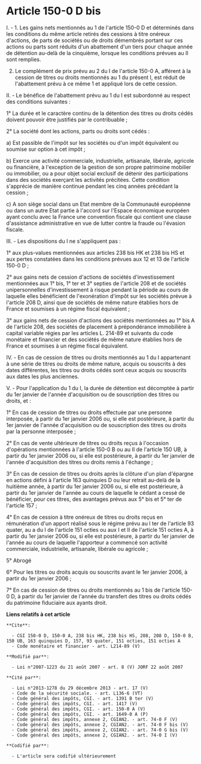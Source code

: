 # Article 150-0 D bis

I. - 1. Les gains nets mentionnés au 1 de l'article 150-0 D et déterminés dans les conditions du même article retirés des
cessions à titre onéreux d'actions, de parts de sociétés ou de droits démembrés portant sur ces actions ou parts sont réduits
d'un abattement d'un tiers pour chaque année de détention au-delà de la cinquième, lorsque les conditions prévues au II sont
remplies.

2. Le complément de prix prévu au 2 du I de l'article 150-0 A, afférent à la cession de titres ou droits mentionnés au 1 du
présent I, est réduit de l'abattement prévu à ce même 1 et appliqué lors de cette cession.

II. - Le bénéfice de l'abattement prévu au 1 du I est subordonné au respect des conditions suivantes :

1° La durée et le caractère continu de la détention des titres ou droits cédés doivent pouvoir être justifiés par le
contribuable ;

2° La société dont les actions, parts ou droits sont cédés :

a) Est passible de l'impôt sur les sociétés ou d'un impôt équivalent ou soumise sur option à cet impôt ;

b) Exerce une activité commerciale, industrielle, artisanale, libérale, agricole ou financière, à l'exception de la gestion
de son propre patrimoine mobilier ou immobilier, ou a pour objet social exclusif de détenir des participations dans des
sociétés exerçant les activités précitées. Cette condition s'apprécie de manière continue pendant les cinq années précédant
la cession ;

c) A son siège social dans un Etat membre de la Communauté européenne ou dans un autre Etat partie à l'accord sur l'Espace
économique européen ayant conclu avec la France une convention fiscale qui contient une clause d'assistance administrative en
vue de lutter contre la fraude ou l'évasion fiscale.

III. - Les dispositions du I ne s'appliquent pas :

1° aux plus-values mentionnées aux articles 238 bis HK et 238 bis HS et aux pertes constatées dans les conditions prévues aux
12 et 13 de l'article 150-0 D ;

2° aux gains nets de cession d'actions de sociétés d'investissement mentionnées aux 1° bis, 1° ter et 3° septies de l'article
208 et de sociétés unipersonnelles d'investissement à risque pendant la période au cours de laquelle elles bénéficient de
l'exonération d'impôt sur les sociétés prévue à l'article 208 D, ainsi que de sociétés de même nature établies hors de France
et soumises à un régime fiscal équivalent ;

3° aux gains nets de cession d'actions des sociétés mentionnées au 1° bis A de l'article 208, des sociétés de placement à
prépondérance immobilière à capital variable régies par les articles L. 214-89 et suivants du code monétaire et financier et
des sociétés de même nature établies hors de France et soumises à un régime fiscal équivalent.

IV. - En cas de cession de titres ou droits mentionnés au 1 du I appartenant à une série de titres ou droits de même nature,
acquis ou souscrits à des dates différentes, les titres ou droits cédés sont ceux acquis ou souscrits aux dates les plus
anciennes.

V. - Pour l'application du 1 du I, la durée de détention est décomptée à partir du 1er janvier de l'année d'acquisition ou de
souscription des titres ou droits, et :

1° En cas de cession de titres ou droits effectuée par une personne interposée, à partir du 1er janvier 2006 ou, si elle est
postérieure, à partir du 1er janvier de l'année d'acquisition ou de souscription des titres ou droits par la personne
interposée ;

2° En cas de vente ultérieure de titres ou droits reçus à l'occasion d'opérations mentionnées à l'article 150-0 B ou au II de
l'article 150 UB, à partir du 1er janvier 2006 ou, si elle est postérieure, à partir du 1er janvier de l'année d'acquisition
des titres ou droits remis à l'échange ;

3° En cas de cession de titres ou droits après la clôture d'un plan d'épargne en actions défini à l'article 163 quinquies D
ou leur retrait au-delà de la huitième année, à partir du 1er janvier 2006 ou, si elle est postérieure, à partir du 1er
janvier de l'année au cours de laquelle le cédant a cessé de bénéficier, pour ces titres, des avantages prévus aux 5° bis et
5° ter de l'article 157 ;

4° En cas de cession à titre onéreux de titres ou droits reçus en rémunération d'un apport réalisé sous le régime prévu au I
ter de l'article 93 quater, au a du I de l'article 151 octies ou aux I et II de l'article 151 octies A, à partir du 1er
janvier 2006 ou, si elle est postérieure, à partir du 1er janvier de l'année au cours de laquelle l'apporteur a commencé son
activité commerciale, industrielle, artisanale, libérale ou agricole ;

5° Abrogé

6° Pour les titres ou droits acquis ou souscrits avant le 1er janvier 2006, à partir du 1er janvier 2006 ;

7° En cas de cession de titres ou droits mentionnés au 1 bis de l'article 150-0 D, à partir du 1er janvier de l'année du
transfert des titres ou droits cédés du patrimoine fiduciaire aux ayants droit.

**Liens relatifs à cet article**

	**Cite**:

	  - CGI 150-0 D, 150-0 A, 238 bis HK, 238 bis HS, 208, 208 D, 150-0 B, 150 UB, 163 quinquies D, 157, 93 quater, 151 octies, 151 octies A
	  - Code monétaire et financier - art. L214-89 (V)

	**Modifié par**:

	  - Loi n°2007-1223 du 21 août 2007 - art. 8 (V) JORF 22 août 2007

	**Cité par**:

	  - Loi n°2013-1278 du 29 décembre 2013 - art. 17 (V)
	  - Code de la sécurité sociale. - art. L136-6 (VT)
	  - Code général des impôts, CGI. - art. 1391 B ter (V)
	  - Code général des impôts, CGI. - art. 1417 (V)
	  - Code général des impôts, CGI. - art. 150-0 A (V)
	  - Code général des impôts, CGI. - art. 1649-0 A (P)
	  - Code général des impôts, annexe 2, CGIAN2. - art. 74-0 F (V)
	  - Code général des impôts, annexe 2, CGIAN2. - art. 74-0 F bis (V)
	  - Code général des impôts, annexe 2, CGIAN2. - art. 74-0 G bis (V)
	  - Code général des impôts, annexe 2, CGIAN2. - art. 74-0 I (V)

	**Codifié par**:

	  - L'article sera codifié ultérieurement
